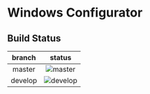 # Windows Configurator

## Build Status

| branch | status |
|:------:|:------:|
| master | ![master](https://api.travis-ci.org/kangwonlee/config-windows.svg?branch=master) |
| develop | ![develop](https://api.travis-ci.org/kangwonlee/config-windows.svg?branch=develop) |
